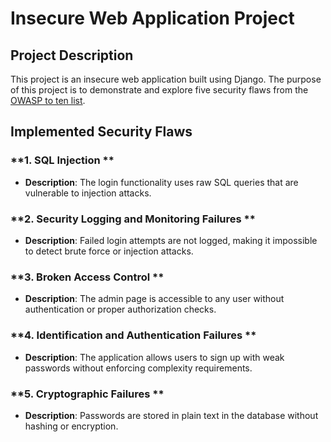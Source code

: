 # Insecure Web Application Project

## **Project Description**
This project is an insecure web application built using Django. The purpose of this project is to demonstrate and explore five security flaws from the [OWASP to ten list](https://owasp.org/www-project-top-ten/).

## **Implemented Security Flaws**

### **1. SQL Injection **
- **Description**: The login functionality uses raw SQL queries that are vulnerable to injection attacks.

### **2. Security Logging and Monitoring Failures **
- **Description**: Failed login attempts are not logged, making it impossible to detect brute force or injection attacks.

### **3. Broken Access Control **
- **Description**: The admin page is accessible to any user without authentication or proper authorization checks.

### **4. Identification and Authentication Failures **
- **Description**: The application allows users to sign up with weak passwords without enforcing complexity requirements.

### **5. Cryptographic Failures **
- **Description**: Passwords are stored in plain text in the database without hashing or encryption.
